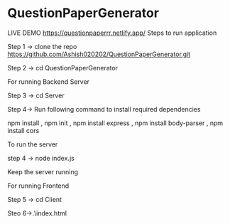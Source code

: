 # QuestionPaperGenerator
LIVE DEMO https://questionpaperrr.netlify.app/
Steps to run application

Step 1 -> clone the repo https://github.com/Ashish020202/QuestionPaperGenerator.git

Step 2 -> cd QuestionPaperGenerator

For running Backend Server

Step 3 -> cd Server 

Step 4-> Run following command to install required dependencies

npm install , npm init  ,  npm install express  , npm install body-parser , npm install cors

To run the server 

step 4 -> node index.js

Keep the server running 

For running Frontend 

Step 5 -> cd Client

Steo 6->.\index.html
